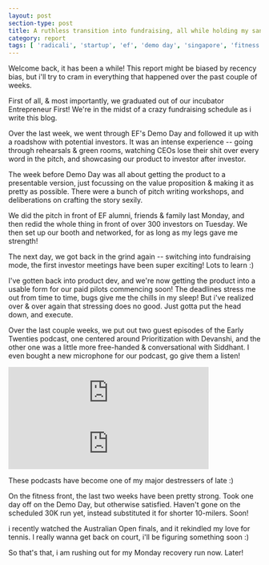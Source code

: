 ```yaml
---
layout: post
section-type: post
title: A ruthless transition into fundraising, all while holding my sanity! | Biweekly Report 124,125
category: report
tags: [ 'radicali', 'startup', 'ef', 'demo day', 'singapore', 'fitness' ]
---
```


Welcome back, it has been a while! This report might be biased by recency bias, but i'll try to cram in everything that happened over the past couple of weeks.

First of all, & most importantly, we graduated out of our incubator Entrepreneur First! We're in the midst of a crazy fundraising schedule as i write this blog. 

Over the last week, we went through EF's Demo Day and followed it up with a roadshow with potential investors. It was an intense experience -- going through rehearsals & green rooms, watching CEOs lose their shit over every word in the pitch, and showcasing our product to investor after investor. 

The week before Demo Day was all about getting the product to a presentable version, just focussing on the value proposition & making it as pretty as possible. There were a bunch of pitch writing workshops, and deliberations on crafting the story sexily. 

We did the pitch in front of EF alumni, friends & family last Monday, and then redid the whole thing in front of over 300 investors on Tuesday. We then set up our booth and networked, for as long as my legs gave me strength! 

The next day, we got back in the grind again -- switching into fundraising mode, the first investor meetings have been super exciting! Lots to learn :)

I've gotten back into product dev, and we're now getting the product into a usable form for our paid pilots commencing soon! The deadlines stress me out from time to time, bugs give me the chills in my sleep! But i've realized over & over again that stressing does no good. Just gotta put the head down, and execute.

Over the last couple weeks, we put out two guest episodes of the Early Twenties podcast, one centered around Prioritization with Devanshi, and the other one was a little more free-handed & conversational with Siddhant. I even bought a new microphone for our podcast, go give them a listen!

<iframe src="https://anchor.fm/earlytwenties/embed/episodes/Ep-5-Discussing-startups--life-and-Hitler-with-Devanshi-Kotak-e30679" height="102px" width="400px" frameborder="0" scrolling="no"></iframe>

<iframe src="https://anchor.fm/earlytwenties/embed/episodes/Ep-6-Sid-ke-siddhanto-pe-charcha-e31pjm" height="102px" width="400px" frameborder="0" scrolling="no"></iframe>

These podcasts have become one of my major destressers of late :)

On the fitness front, the last two weeks have been pretty strong. Took one day off on the Demo Day, but otherwise satisfied. Haven't gone on the scheduled 30K run yet, instead substituted it for shorter 10-milers. Soon!

i recently watched the Australian Open finals, and it rekindled my love for tennis. I really wanna get back on court, i'll be figuring something soon :)

So that's that, i am rushing out for my Monday recovery run now. Later!